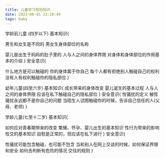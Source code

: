 ```yaml
---
title: 儿童学习性别知识
date: 2023-06-01 23:10:49  
tags: baby  
---
```



学龄前儿童 (四岁以下) 
基本知识{
	
男生和女生是不同的
男女生身体部位的名称

婴儿是出生于妈妈的肚子里的
人与人之间的身体界限
对身体和身体部位的作用基本的介绍
}
安全意识{
	
什么地方是可以触碰的
你的身体属于你自己
每个人都有拒绝别人触碰自己的权利
没有人有权利触碰你的隐私部位
}

幼年儿童(四至六岁)
基本知识{
	成长带来的身体改变
	婴儿诞生的基本过程
	人与人之间的身体界限
	应该在私下触碰自己的隐私部位
}
安全意识{
性骚扰的定义
被性骚扰永远都不是你自己的问题
当陌生人试图触碰你的时候，告诉自己信任的人(父母、老师)
}

学龄儿童(七至十二岁)
基本知识{
	
如何应对青春期带来的改变
繁殖、怀孕、婴儿出生的基本知识
性行为带来的影响
性交的基本知识
自慰是正常的，但应该在私下进行
}
安全意识{
	
性骚扰可能包含触碰，也可能不包含
当和别人在网上交谈的时候，如何保证界限和安全
如何去判断有危险的情况
交往的规则
}